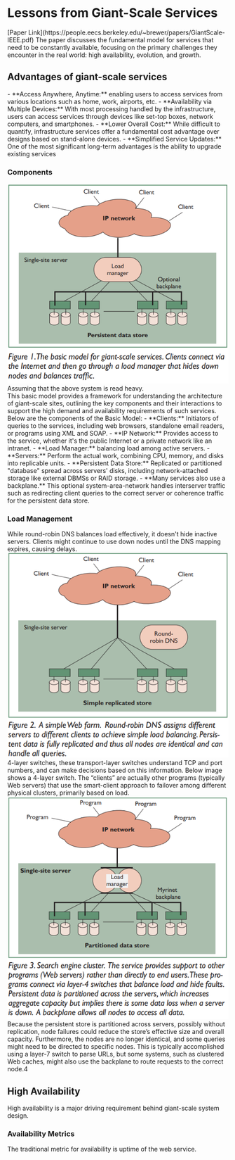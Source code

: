 <h1>Lessons from Giant-Scale Services</h1>
[Paper Link](https://people.eecs.berkeley.edu/~brewer/papers/GiantScale-IEEE.pdf)
The paper discusses the fundamental model for services that need to be constantly available, focusing on the primary challenges they encounter in the real world: high availability, evolution, and growth.
  <h2>Advantages of  giant-scale services</h2>
      - **Access Anywhere, Anytime:** enabling users to access services from various locations such as home, work, airports, etc.
	  - **Availability via Multiple Devices:** With most processing handled by the infrastructure, users can access services through devices like set-top boxes, network computers, and smartphones.
	  - **Lower Overall Cost:** While difficult to quantify, infrastructure services offer a fundamental cost advantage over designs based on stand-alone devices. 
	  - **Simplified Service Updates:** One of the most significant long-term advantages is the ability to upgrade existing services
	  <h3>Components</h3>
		<img src="img/BasicModel.png">
		Assuming that the above system is read heavy. <br/>
		This basic model provides a framework for understanding the architecture of giant-scale sites, outlining the key components and their interactions to support the high demand and availability requirements of such services.<br/>
		Below are the components of the Basic Model:
		- **Clients:** Initiators of queries to the services, including web browsers, standalone email readers, or programs using XML and SOAP.
		- **IP Network:** Provides access to the service, whether it's the public Internet or a private network like an intranet.
		- **Load Manager:** balancing load among active servers.
		- **Servers:** Perform the actual work, combining CPU, memory, and disks into replicable units.
		- **Persistent Data Store:** Replicated or partitioned "database" spread across servers' disks, including network-attached storage like external DBMSs or RAID storage.
		- **Many services also use a backplane.** This optional system-area-network handles interserver traffic such as redirecting client queries to the correct server or coherence traffic for the persistent data store.
	  <h3>Load Management</h3>
		While round-robin DNS balances load effectively, it doesn't hide inactive servers. Clients might continue to use down nodes until the DNS mapping expires, causing delays.
		<img src="img/Round-Robin.png"><br/>
		4-layer switches, these transport-layer switches understand TCP and port numbers, and can make decisions based on this information.
		Below image shows a 4-layer switch. The “clients” are actually other programs (typically Web servers) that use the smart-client approach to failover among different physical clusters, primarily based on load. 
		<img src="img/FourLayerSwitch.png">
		Because the persistent store is partitioned across servers, possibly without replication, node failures could reduce the store’s effective size and overall capacity. Furthermore, the nodes are no longer identical, and some queries might need to be directed to specific nodes. 
		This is typically accomplished using a layer-7 switch to parse URLs, but some systems, such as clustered Web caches, might also use the backplane to route requests to the correct node.4
  <h2>High Availability</h2>
    High availability is a major driving requirement behind giant-scale system design.
	<h3>Availability Metrics</h3>
	  The traditional metric for availability is uptime of the web service.
	  
  
    